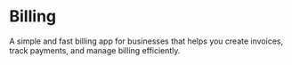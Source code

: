 # Billing
A simple and fast billing app for businesses that helps you create invoices, track payments, and manage billing efficiently.
